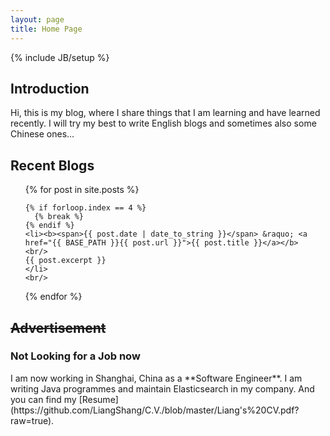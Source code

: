 ```yaml
---
layout: page
title: Home Page
---
```

{% include JB/setup %}

## Introduction

Hi, this is my blog, where I share things that I am learning and have learned recently. I will try my best to write English blogs and sometimes also some Chinese ones...


## Recent Blogs

<ul class="posts">
  {% for post in site.posts %}

    {% if forloop.index == 4 %}
      {% break %}
    {% endif %}
    <li><b><span>{{ post.date | date_to_string }}</span> &raquo; <a href="{{ BASE_PATH }}{{ post.url }}">{{ post.title }}</a></b>
    <br/>
    {{ post.excerpt }} 
    </li>
    <br/>
  {% endfor %}
</ul>

## <del>Advertisement</del>

<h3>Not Looking for a Job now</h3> I am now working in Shanghai, China as a **Software Engineer**. I am writing Java programmes and maintain Elasticsearch in my company. And you can find my [Resume](https://github.com/LiangShang/C.V./blob/master/Liang's%20CV.pdf?raw=true).


